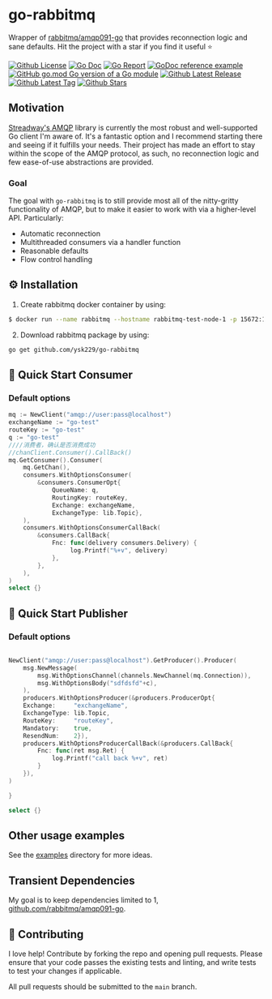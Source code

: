 # go-rabbitmq

Wrapper of [rabbitmq/amqp091-go](https://github.com/rabbitmq/amqp091-go) that provides reconnection logic and sane defaults. Hit the project with a star if you find it useful ⭐


[![Github License](https://img.shields.io/github/license/ysk229/go-rabbitmq.svg?style=flat)](https://github.com/ysk229/go-rabbitmq/blob/master/LICENSE)
[![Go Doc](https://godoc.org/github.com/ysk229/go-rabbitmq?status.svg)](https://pkg.go.dev/github.com/ysk229/go-rabbitmq)
[![Go Report](https://goreportcard.com/badge/github.com/ysk229/go-rabbitmq)](https://goreportcard.com/report/github.com/ysk229/go-rabbitmq)
[![GoDoc reference example](https://img.shields.io/badge/godoc-reference-blue.svg)](https://godoc.org/github.com/ysk229/go-rabbitmq)
[![GitHub go.mod Go version of a Go module](https://img.shields.io/github/go-mod/go-version/gomods/athens.svg)](https://github.com/ysk229/go-rabbitmq)
[![Github Latest Release](https://img.shields.io/github/release/ysk229/go-rabbitmq.svg?style=flat)](https://github.com/ysk229/go-rabbitmq/releases/latest)
[![Github Latest Tag](https://img.shields.io/github/tag/ysk229/go-rabbitmq.svg?style=flat)](https://github.com/ysk229/go-rabbitmq/tags)
[![Github Stars](https://img.shields.io/github/stars/ysk229/go-rabbitmq.svg?style=flat)](https://github.com/ysk229/go-rabbitmq/stargazers)

## Motivation

[Streadway's AMQP](https://github.com/rabbitmq/amqp091-go) library is currently the most robust and well-supported Go client I'm aware of. It's a fantastic option and I recommend starting there and seeing if it fulfills your needs. Their project has made an effort to stay within the scope of the AMQP protocol, as such, no reconnection logic and few ease-of-use abstractions are provided.

### Goal

The goal with `go-rabbitmq` is to still provide most all of the nitty-gritty functionality of AMQP, but to make it easier to work with via a higher-level API. Particularly:

* Automatic reconnection
* Multithreaded consumers via a handler function
* Reasonable defaults
* Flow control handling

## ⚙️ Installation

1. Create rabbitmq docker container by using:
```bash
$ docker run --name rabbitmq --hostname rabbitmq-test-node-1 -p 15672:15672 -p 5672:5672 -e RABBITMQ_DEFAULT_USER=root -e RABBITMQ_DEFAULT_PASS=123123 -d rabbitmq:3.8.5-management
```

2. Download rabbitmq package by using:
```bash
go get github.com/ysk229/go-rabbitmq
```

## 🚀 Quick Start Consumer

### Default options

```go
mq := NewClient("amqp://user:pass@localhost") 
exchangeName := "go-test"
routeKey := "go-test"
q := "go-test"
////消费者，确认是否消费成功
//chanClient.Consumer().CallBack()
mq.GetConsumer().Consumer(
    mq.GetChan(),
    consumers.WithOptionsConsumer(
        &consumers.ConsumerOpt{
			QueueName: q,
			RoutingKey: routeKey,
			Exchange: exchangeName,
			ExchangeType: lib.Topic},
    ),
    consumers.WithOptionsConsumerCallBack(
        &consumers.CallBack{
			Fnc: func(delivery consumers.Delivery) {
				 log.Printf("%+v", delivery)
            },
        },
    ),
)
select {}
```


## 🚀 Quick Start Publisher

### Default options

```go

NewClient("amqp://user:pass@localhost").GetProducer().Producer(
    msg.NewMessage(
        msg.WithOptionsChannel(channels.NewChannel(mq.Connection)),
        msg.WithOptionsBody("sdfdsfd"+c), 
	),
    producers.WithOptionsProducer(&producers.ProducerOpt{
    Exchange:     "exchangeName",
    ExchangeType: lib.Topic,
    RouteKey:     "routeKey",
    Mandatory:    true,
    ResendNum:    2}),
    producers.WithOptionsProducerCallBack(&producers.CallBack{
		Fnc: func(ret msg.Ret) {
            log.Printf("call back %+v", ret)
        }
	}),
)

}

select {}

```


## Other usage examples

See the [examples](_examples) directory for more ideas.



## Transient Dependencies

My goal is to keep dependencies limited to 1, [github.com/rabbitmq/amqp091-go](https://github.com/rabbitmq/amqp091-go).

## 👏 Contributing

I love help! Contribute by forking the repo and opening pull requests. Please ensure that your code passes the existing tests and linting, and write tests to test your changes if applicable.

All pull requests should be submitted to the `main` branch.

